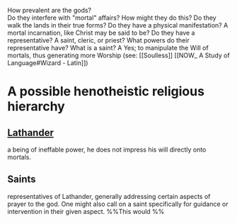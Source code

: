 How prevalent are the gods?  
	Do they interfere with "mortal" affairs? 
			How might they do this?
				Do they walk the lands in their true forms?
				Do they have a physical manifestation?
					A mortal incarnation, like Christ may be said to be?
				Do they have a representative?
					A saint, cleric, or priest?
						What powers do their representative have?
						What is a saint?
							A
		Yes; to manipulate the Will of mortals, thus generating more Worship (see: [[Soulless]] [[NOW_ A Study of Language#Wizard - Latin]])

# A possible henotheistic religious hierarchy
## [Lathander](Lathandite%20Theology)
a being of ineffable power, he does not impress his will directly onto mortals.
## Saints
representatives of Lathander, generally addressing certain aspects of prayer to the god.
One might also call on a saint specifically for guidance or intervention in their given aspect.
%%This would %%

